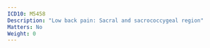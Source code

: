 ```yaml
---
ICD10: M5458
Description: "Low back pain: Sacral and sacrococcygeal region"
Matters: No
Weight: 0
---
```

